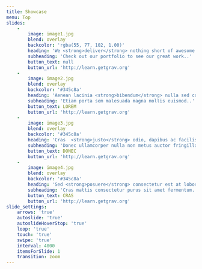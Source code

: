 ```yaml
---
title: Showcase
menu: Top
slides:
    -
        image: image1.jpg
        blend: overlay
        backcolor: 'rgba(55, 77, 102, 1.00)'
        heading: 'We <strong>deliver</strong> nothing short of awesome !'
        subheading: 'Check out our portfolio to see our great work..'
        button_text: null
        button_url: 'http://learn.getgrav.org'
    -
        image: image2.jpg
        blend: overlay
        backcolor: '#345c8a'
        heading: 'Aenean lacinia <strong>bibendum</strong> nulla sed consectetur. !'
        subheading: 'Etiam porta sem malesuada magna mollis euismod..'
        button_text: LOREM
        button_url: 'http://learn.getgrav.org'
    -
        image: image3.jpg
        blend: overlay
        backcolor: '#345c8a'
        heading: 'Cras  <strong>justo</strong> odio, dapibus ac facilisis in, quam.. !'
        subheading: 'Donec ullamcorper nulla non metus auctor fringilla..'
        button_text: DONEC
        button_url: 'http://learn.getgrav.org'
    -
        image: image4.jpg
        blend: overlay
        backcolor: '#345c8a'
        heading: 'Sed <strong>posuere</strong> consectetur est at lobortis. !'
        subheading: 'Cras mattis consectetur purus sit amet fermentum..'
        button_text: CRAS
        button_url: 'http://learn.getgrav.org'
slide_settings:
    arrows: 'true'
    autoslide: 'true'
    autoslideHoverStop: 'true'
    loop: 'true'
    touch: 'true'
    swipe: 'true'
    interval: 4000
    itemsForSlide: 1
    transition: zoom
---
```


